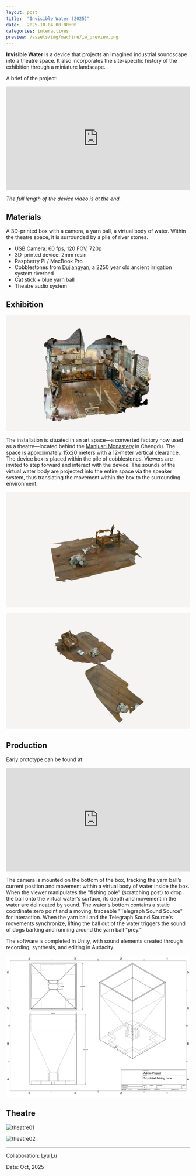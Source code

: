 ```yaml
---
layout: post
title:  "Invisible Water (2025)"
date:   2025-10-04 00:00:00
categories: interactives
preview: /assets/img/machine/iw_preview.png
---
```


**Invisible Water** is a device that projects an imagined industrial soundscape into a theatre space. It also incorporates the site-specific history of the exhibition through a miniature landscape.

A brief of the project:

<div style="padding:56.25% 0 0 0;position:relative;"><iframe src="https://player.vimeo.com/video/1128602279?badge=0&amp;autopause=0&amp;player_id=0&amp;app_id=58479" frameborder="0" allow="autoplay; fullscreen; picture-in-picture; clipboard-write; encrypted-media; web-share" referrerpolicy="strict-origin-when-cross-origin" style="position:absolute;top:0;left:0;width:100%;height:100%;" title="Sound Installation - Invisible Water (residency at a theatre)"></iframe></div>

_The full length of the device video is at the end._

## Materials

A 3D-printed box with a camera, a yarn ball, a virtual body of water. Within the theatre space, it is surrounded by a pile of river stones.

- USB Camera: 60 fps, 120 FOV, 720p
- 3D-printed device: 2mm resin
- Raspberry Pi / MacBook Pro
- Cobblestones from [Dujiangyan](https://en.wikipedia.org/wiki/Dujiangyan), a 2250 year old ancient irrigation system riverbed
- Cat stick + blue yarn ball
- Theatre audio system


## Exhibition

![IW01](/assets/img/machine/iw01.png)

The installation is situated in an art space—a converted factory now used as a theatre—located behind the [Manjusri Monastery](https://en.wikipedia.org/wiki/Wenshu_Temple_(Chengdu)) in Chengdu. The space is approximately 15x20 meters with a 12-meter vertical clearance. The device box is placed within the pile of cobblestones. Viewers are invited to step forward and interact with the device. The sounds of the virtual water body are projected into the entire space via the speaker system, thus translating the movement within the box to the surrounding environment.

![IW02](/assets/img/machine/iw02.png)

![IW03](/assets/img/machine/iw03.png)


## Production

Early prototype can be found at:

<div style="padding:56.25% 0 0 0;position:relative;"><iframe src="https://player.vimeo.com/video/1081693677?badge=0&amp;autopause=0&amp;player_id=0&amp;app_id=58479" frameborder="0" allow="autoplay; fullscreen; picture-in-picture; clipboard-write; encrypted-media; web-share" referrerpolicy="strict-origin-when-cross-origin" style="position:absolute;top:0;left:0;width:100%;height:100%;" title="Fishing Cube"></iframe></div>

The camera is mounted on the bottom of the box, tracking the yarn ball’s current position and movement within a virtual body of water inside the box. When the viewer manipulates the "fishing pole" (scratching post) to drop the ball onto the virtual water's surface, its depth and movement in the water are delineated by sound. The water's bottom contains a static coordinate zero point and a moving, traceable "Telegraph Sound Source" for interaction. When the yarn ball and the Telegraph Sound Source's movements synchronize, lifting the ball out of the water triggers the sound of dogs barking and running around the yarn ball "prey."

The software is completed in Unity, with sound elements created through recording, synthesis, and editing in Audacity.

![IW04](/assets/img/machine/iw04.png)


## Theatre

![theatre01](/assets/img/machine/theatre01.png)

![theatre02](/assets/img/machine/theatre02.png)

---

Collaboration: [Lyu Lu](mailto:jiaolvlu@gmail.com)

Date: Oct, 2025
